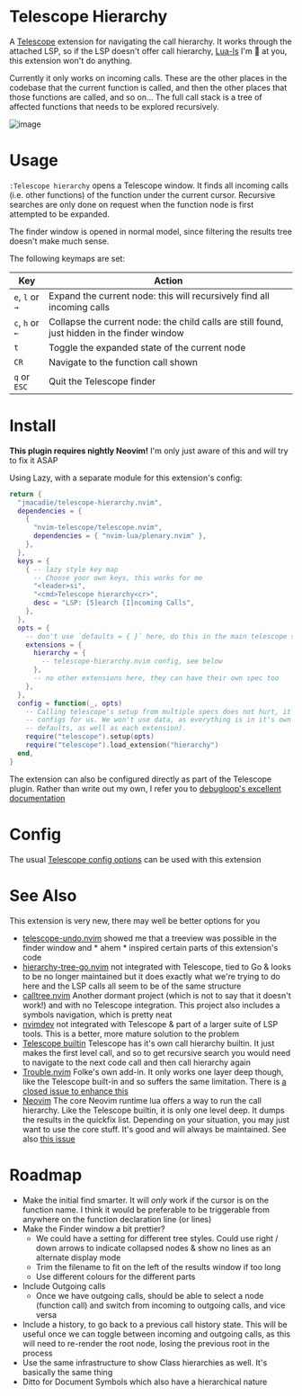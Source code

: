 # Telescope Hierarchy

A [Telescope](https://github.com/nvim-telescope/telescope.nvim) extension for navigating the call hierarchy. It works through the attached LSP, so if the LSP doesn't offer call hierarchy, [Lua-ls](https://github.com/LuaLS/lua-language-server) I'm 👀 at you, this extension won't do anything.

Currently it only works on incoming calls. These are the other places in the codebase that the current function is called, and then the other places that those functions are called, and so on... The full call stack is a tree of affected functions that needs to be explored recursively.

![image](https://github.com/user-attachments/assets/4120f28c-52f2-4c92-8c1e-147dd37efa25)

# Usage

`:Telescope hierarchy` opens a Telescope window. It finds all incoming calls (i.e. other functions) of the function under the current cursor. Recursive searches are only done on request when the function node is first attempted to be expanded.

The finder window is opened in normal model, since filtering the results tree doesn't make much sense.

The following keymaps are set:

| Key | Action |
| --- | --- |
| `e`, `l` or `→` | Expand the current node: this will recursively find all incoming calls |
| `c`, `h` or `←` | Collapse the current node: the child calls are still found, just hidden in the finder window |
| `t` | Toggle the expanded state of the current node |
| `CR` | Navigate to the function call shown |
| `q` or `ESC` | Quit the Telescope finder |

# Install

**This plugin requires nightly Neovim!** I'm only just aware of this and will try to fix it ASAP

Using Lazy, with a separate module for this extension's config:

```lua ...\lua\plugins\telescope-hierarchy.lua
return {
  "jmacadie/telescope-hierarchy.nvim",
  dependencies = {
    {
      "nvim-telescope/telescope.nvim",
      dependencies = { "nvim-lua/plenary.nvim" },
    },
  },
  keys = {
    { -- lazy style key map
      -- Choose your own keys, this works for me
      "<leader>si",
      "<cmd>Telescope hierarchy<cr>",
      desc = "LSP: [S]earch [I]ncoming Calls",
    },
  },
  opts = {
    -- don't use `defaults = { }` here, do this in the main telescope spec
    extensions = {
      hierarchy = {
        -- telescope-hierarchy.nvim config, see below
      },
      -- no other extensions here, they can have their own spec too
    },
  },
  config = function(_, opts)
    -- Calling telescope's setup from multiple specs does not hurt, it will happily merge the
    -- configs for us. We won't use data, as everything is in it's own namespace (telescope
    -- defaults, as well as each extension).
    require("telescope").setup(opts)
    require("telescope").load_extension("hierarchy")
  end,
}
```

The extension can also be configured directly as part of the Telescope plugin. Rather than write out my own, I refer you to [debugloop's excellent documentation](https://github.com/debugloop/telescope-undo.nvim/tree/main?tab=readme-ov-file#installation)

# Config

The usual [Telescope config options](https://github.com/nvim-telescope/telescope.nvim?tab=readme-ov-file#customization) can be used with this extension

# See Also

This extension is very new, there may well be better options for you

- [telescope-undo.nvim](https://github.com/debugloop/telescope-undo.nvim/tree/main) showed me that a treeview was possible in the finder window and * ahem * inspired certain parts of this extension's code
- [hierarchy-tree-go.nvim](https://github.com/crusj/hierarchy-tree-go.nvim) not integrated with Telescope, tied to Go & looks to be no longer maintained but it does exactly what we're trying to do here and the LSP calls all seem to be of the same structure
- [calltree.nvim](https://github.com/marcomayer/calltree.nvim) Another dormant project (which is not to say that it doesn't work!) and with no Telescope integration. This project also includes a symbols navigation, which is pretty neat
- [nvimdev](https://nvimdev.github.io/lspsaga/callhierarchy/) not integrated with Telescope & part of a larger suite of LSP tools. This is a better, more mature solution to the problem
- [Telescope builtin](https://github.com/nvim-telescope/telescope.nvim/blob/master/lua/telescope/builtin/__lsp.lua#L113) Telescope has it's own call hierarchy builtin. It just makes the first level call, and so to get recursive search you would need to navigate to the next code call and then call hierarchy again
- [Trouble.nvim](https://github.com/folke/trouble.nvim) Folke's own add-in. It only works one layer deep though, like the Telescope built-in and so suffers the same limitation. There is [a closed issue to enhance this](https://github.com/folke/trouble.nvim/issues/463)
- [Neovim](https://github.com/neovim/neovim/blob/master/runtime/lua/vim/lsp/buf.lua#L907) The core Neovim runtime lua offers a way to run the call hierarchy. Like the Telescope builtin, it is only one level deep. It dumps the results in the quickfix list. Depending on your situation, you may just want to use the core stuff. It's good and will always be maintained. See also [this issue](https://github.com/neovim/neovim/issues/26817)

# Roadmap

- Make the initial find smarter. It will _only_ work if the cursor is on the function name. I think it would be preferable to be triggerable from anywhere on the function declaration line (or lines)
- Make the Finder window a bit prettier?
  - We could have a setting for different tree styles. Could use right / down arrows to indicate collapsed nodes & show no lines as an alternate display mode
  - Trim the filename to fit on the left of the results window if too long
  - Use different colours for the different parts
- Include Outgoing calls
  - Once we have outgoing calls, should be able to select a node (function call) and switch from incoming to outgoing calls, and vice versa
- Include a history, to go back to a previous call history state. This will be useful once we can toggle between incoming and outgoing calls, as this will need to re-render the root node, losing the previous root in the process
- Use the same infrastructure to show Class hierarchies as well. It's basically the same thing
- Ditto for Document Symbols which also have a hierarchical nature
